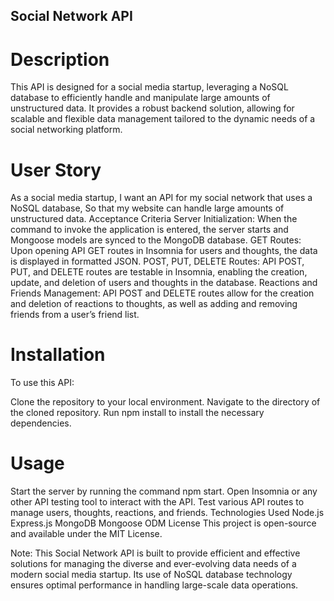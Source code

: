 ## Social Network API
# Description
This API is designed for a social media startup, leveraging a NoSQL database to efficiently handle and manipulate large amounts of unstructured data. It provides a robust backend solution, allowing for scalable and flexible data management tailored to the dynamic needs of a social networking platform.

# User Story
As a social media startup,
I want an API for my social network that uses a NoSQL database,
So that my website can handle large amounts of unstructured data.
Acceptance Criteria
Server Initialization: When the command to invoke the application is entered, the server starts and Mongoose models are synced to the MongoDB database.
GET Routes: Upon opening API GET routes in Insomnia for users and thoughts, the data is displayed in formatted JSON.
POST, PUT, DELETE Routes: API POST, PUT, and DELETE routes are testable in Insomnia, enabling the creation, update, and deletion of users and thoughts in the database.
Reactions and Friends Management: API POST and DELETE routes allow for the creation and deletion of reactions to thoughts, as well as adding and removing friends from a user’s friend list.

# Installation
To use this API:

Clone the repository to your local environment.
Navigate to the directory of the cloned repository.
Run npm install to install the necessary dependencies.

# Usage
Start the server by running the command npm start.
Open Insomnia or any other API testing tool to interact with the API.
Test various API routes to manage users, thoughts, reactions, and friends.
Technologies Used
Node.js
Express.js
MongoDB
Mongoose ODM
License
This project is open-source and available under the MIT License.

Note: This Social Network API is built to provide efficient and effective solutions for managing the diverse and ever-evolving data needs of a modern social media startup. Its use of NoSQL database technology ensures optimal performance in handling large-scale data operations.